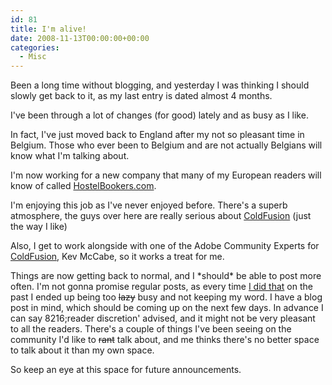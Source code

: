 ```yaml
---
id: 81
title: I'm alive!
date: 2008-11-13T00:00:00+00:00
categories:
  - Misc
---
```

Been a long time without blogging, and yesterday I was thinking I should slowly get back to it, as my last entry is dated almost 4 months.

I've been through a lot of changes (for good) lately and as busy as I like.

In fact, I've just moved back to England after my not so pleasant time in Belgium. Those who ever been to Belgium and are not actually Belgians will know what I'm talking about.

I'm now working for a new company that many of my European readers will know of called [HostelBookers.com](http://www.hostelbookers.com/).

I'm enjoying this job as I've never enjoyed before. There's a superb atmosphere, the guys over here are really serious about [ColdFusion](http://www.adobe.com/products/coldfusion-family.html) (just the way I like)

Also, I get to work alongside with one of the Adobe Community Experts for [ColdFusion](http://www.adobe.com/products/coldfusion-family.html), Kev McCabe, so it works a treat for me.

Things are now getting back to normal, and I \*should\* be able to post more often. I'm not gonna promise regular posts, as every time [I did that](http://www.placona.co.uk/) on the past I ended up being too <strike>lazy</strike> busy and not keeping my word. I have a blog post in mind, which should be coming up on the next few days. In advance I can say 8216;reader discretion' advised, and it might not be very pleasant to all the readers. There's a couple of things I've been seeing on the community I'd like to <strike>rant</strike> talk about, and me thinks there's no better space to talk about it than my own space.

So keep an eye at this space for future announcements.
